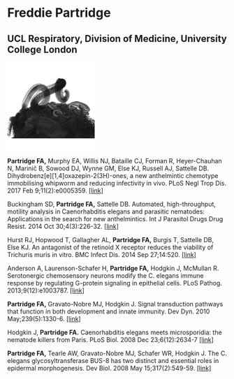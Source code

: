 # Freddie Partridge
## UCL Respiratory, Division of Medicine, University College London

![Trichuris embedded in intestine](/images/trichuris_s.jpg)

**Partridge FA,** Murphy EA, Willis NJ, Bataille CJ, Forman R, Heyer-Chauhan N,
Marinič B, Sowood DJ, Wynne GM, Else KJ, Russell AJ, Sattelle DB.
Dihydrobenz[e][1,4]oxazepin-2(3H)-ones, a new anthelmintic chemotype immobilising
whipworm and reducing infectivity in vivo. PLoS Negl Trop Dis. 2017 Feb
9;11(2):e0005359.
[[link]](http://dx.doi.org/10.1371/journal.pntd.0005359)

Buckingham SD, **Partridge FA,** Sattelle DB. Automated, high-throughput, motility
analysis in Caenorhabditis elegans and parasitic nematodes: Applications in the
search for new anthelmintics. Int J Parasitol Drugs Drug Resist. 2014 Oct
30;4(3):226-32.
[[link]](http://dx.doi.org/10.1016/j.ijpddr.2014.10.004)

Hurst RJ, Hopwood T, Gallagher AL, **Partridge FA,** Burgis T, Sattelle DB, Else
KJ. An antagonist of the retinoid X receptor reduces the viability of Trichuris
muris in vitro. BMC Infect Dis. 2014 Sep 27;14:520.
[[link]](http://dx.doi.org/10.1186/1471-2334-14-520)

Anderson A, Laurenson-Schafer H, **Partridge FA,** Hodgkin J, McMullan R.
Serotonergic chemosensory neurons modify the C. elegans immune response by
regulating G-protein signaling in epithelial cells. PLoS Pathog.
2013;9(12):e1003787.
[[link]](http://dx.doi.org/10.1371/journal.ppat.1003787)

**Partridge FA,** Gravato-Nobre MJ, Hodgkin J. Signal transduction pathways that
function in both development and innate immunity. Dev Dyn. 2010
May;239(5):1330-6.
[[link]](http://dx.doi.org/10.1002/dvdy.22232)

Hodgkin J, **Partridge FA.** Caenorhabditis elegans meets microsporidia: the
nematode killers from Paris. PLoS Biol. 2008 Dec 23;6(12):2634-7
[[link]](http://dx.doi.org/10.1371/journal.pbio.1000005)

**Partridge FA,** Tearle AW, Gravato-Nobre MJ, Schafer WR, Hodgkin J. The C.
elegans glycosyltransferase BUS-8 has two distinct and essential roles in
epidermal morphogenesis. Dev Biol. 2008 May 15;317(2):549-59.
[[link]](http://dx.doi.org/10.1016/j.ydbio.2008.02.060)
